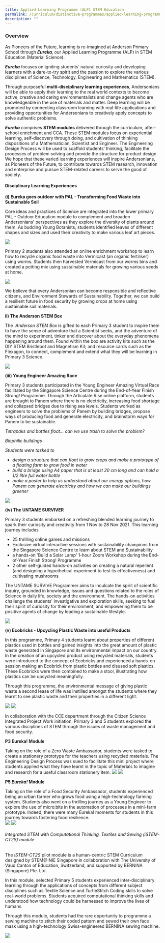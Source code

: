 ```yaml
---
title: Applied Learning Programme (ALP) STEM Education
permalink: /curriculum/distinctive-programmes/applied-learning-programme-alp-stem-education2023/
description: ""
---
```

### Overview

As Pioneers of the Future, learning is re-imagined at Anderson Primary School through **_Eureka_**, our Applied Learning Programme (ALP) in STEM Education (Material Science).

**_Eureka_** focuses on igniting students’ natural curiosity and developing learners with a dare-to-try spirit and the passion to explore the various disciplines of Science, Technology, Engineering and Mathematics (STEM). 

Through purposeful **multi-disciplinary learning experiences**, Andersonians will be able to apply their learning to the real world contexts to become active, creative and caring environmentalists and change agents who are knowledgeable in the use of materials and matter. Deep learning will be promoted by connecting classroom learning with real-life applications and providing opportunities for Andersonians to creatively apply concepts to solve authentic problems.

**_Eureka_** comprises **STEM modules** delivered through the curriculum, after-school enrichment and CCA. These STEM modules focus on experiential learning, self-discovery through doing, and cultivation of thinking dispositions of a Mathematician, Scientist and Engineer. The Engineering Design Process will be used to scaffold students’ thinking, facilitate the processes of problem solving and provide the structure for product design. We hope that these varied learning experiences will inspire Andersonians, as Pioneers of the Future, to contribute towards STEM research, innovation and enterprise and pursue STEM-related careers to serve the good of society.

#### Disciplinary Learning Experiences  

**(i) Eureka goes outdoor with PAL - Transforming Food Waste into Sustainable Soil**

Core ideas and practices of Science are integrated into the lower primary PAL - Outdoor Education module to complement and broaden Andersonians' perspectives as they explore the diversity of plants around them. As budding Young Botanists, students identified leaves of different shapes and sizes and used their creativity to make various leaf art pieces.

![](/images/ALP/2023%20ALP%20Pic%201.jpg)

Primary 2 students also attended an online enrichment workshop to learn how to recycle organic food waste into Vermicast (an organic fertiliser) using worms. Students then harvested Vermicast from our worms bins and created a potting mix using sustainable materials for growing various seeds at home. 

![](/images/ALP/2023%20ALP%20Pic%202.jpg)

We believe that every Andersonian can become responsible and reflective citizens, and Environment Stewards of Sustainability. Together, we can build a resilient future in food security by growing crops at home using sustainable soil materials. 

**ii) The Anderson STEM Box**

The  *Anderson STEM Box* is gifted to each Primary 3 student to inspire them to have the sense of adventure that a Scientist seeks, and the adventure of the mind to experiment, tinker and discover about the everyday phenomena happening around them. Found within the box are activity kits such as the DIY STEM Bristlebot and Magnetism Kit; and resource cards such as the Flexagon, to connect, complement and extend what they will be learning in Primary 3 Science.

![](/images/ALP/2023%20ALP%20Pic%203.jpg)

**(iii) Young Engineer Amazing Race**

Primary 3 students participated in the Young Engineer Amazing Virtual Race facilitated by the Singapore Science Centre during the End-of-Year Finish Strong! Programme. Through the Articulate Rise online platform, students are brought to Panem where there is no electricity, increasing food shortage and collapsed bridges due to rising sea levels. Students worked as engineers to solve the problems of Panem by building bridges, propose ways of producing food and generate electricity, and brainstorm ways for Panem to be sustainable.

*Tetrapaks and bottles float... can we use trash to solve the problem?*

*Biophilic buildings*

*Students were tasked to*
* *design a structure that can float to grow crops and make a prototype of a floating farm to grow food in water*
* *build a bridge using A4 paper that is at least 20 cm long and can hold a 1/2 litre full water bottle*
* *make a poster to help us understand about our energy options, how Panem can generate electricity and how we can make our buildings greener*

![](/images/ALP/2023%20ALP%20Pic%204.jpg)

**(iv) The UNTAME SURVIVER**

Primary 3 students embarked on a refreshing blended learning journey to spark their curiosity and creativity from 1 Nov to 28 Nov 2021. This learning journey includes

* 25 thrilling online games and missions
* Exclusive virtual interactive sessions with sustainability champions from the Singapore Science Centre to learn about STEM and Sustainability 
* a hands-on 'Build a Solar Lamp' 1-hour Zoom Workshop during the End-of-Year Finish Strong! Programme
* 2 other self-guided hands-on activities on creating a natural repellent (and designing a hypothetical experiment to test its effectiveness) and cultivating mushrooms

The UNTAME SURVIVE Programmer aims to inculcate the spirit of scientific inquiry, grounded in knowledge, issues and questions related to the roles of Science in daily life, society and the environment. The hands-on activities challenge the students' investigative and exploration skills, seeking to fuel their spirit of curiosity for their environment, and empowering them to be positive agents of change by leading a sustainable lifestyle.

![](/images/ALP/2023%20ALP%20Pic%205.jpg)

**(v) Ecobricks - Upcycling Plastic Waste into useful Products**

In this programme, Primary 4 students learnt about properties of different plastics used in bottles and gained insights into the great amount of plastic waste generated in Singapore and its environmental impact on our country. In the creation of an upcycled product using recycled materials, students were introduced to the concept of Ecobricks and experienced a hands-on session making an Ecobrick from plastic bottles and disused soft plastics. These Ecobricks were then combined to make a stool, illustrating how plastics can be upcycled meaningfully.

Through this programme, the environmental message of giving plastic waste a second lease of life was instilled amongst the students where they learnt to see plastic waste and their properties in a different light. 

![](/images/ALP/2023%20ALP%20Pic%206.jpg)
![](/images/ALP/2023%20ALP%20Pic%207.jpg)

In collaboration with the CCE department through the Citizen Science Integrated Project Work initiation, Primary 3 and 5 students explored the various disciplines of STEM through the issues of waste management and food security.


**P3 Eureka! Module**

Taking on the role of a Zero Waste Ambassador, students were tasked to create a stationery prototype for the teachers using recycled materials. The Engineering Design Process was sued to facilitate this mini project where students applied what they have learnt in the topic of Materials to imagine and research for a useful classroom stationery item. 
![](/images/ALP/2023%20ALP%20Pic%208a.jpg)
![](/images/ALP/2023%20ALP%20Pic%208b.jpg)


**P5 *Eureka!* Module** 

Taking on the role of a Food Security Ambassador, students experienced being an urban farmer who grows food using a high-technology farming system. Students also went on a thrilling journey as a Young Engineer to explore the use of micro:bits in the automation of processes in a mini-farm prototype. Indeed, there were many Eureka! moments for students in this journey towards fostering food resilience.     
![](/images/ALP/2023%20ALP%20Pic%209a.jpg)
![](/images/ALP/2023%20ALP%20Pic%209b.jpg)

###### Integrated STEM with Computational Thinking, Textiles and Sewing (iSTEM-CT2S) module

The _iSTEM-CT2S_ pilot module is a human-centric STEM Curriculum designed by STEM@ NIE Singapore in collaboration with The University of Vaud Canton of Education, Switzerland, and supported by BERNINA (Singapore) Pte. Ltd. 

In this module, selected Primary 5 students experienced inter-disciplinary learning through the applications of concepts from different subject disciplines such as Textile Science and TurtleStitch Coding skills to solve real-world problems. Students acquired computational thinking skills and understood how technology could be harnessed to improve the lives of humans.

Through this module, students had the rare opportunity to programme a sewing machine to stitch their coded pattern and sewed their own face mask using a high-technology Swiss-engineered BERNINA sewing machine.

![](/images/ALP/2023%20ALP%20Pic%2010.jpg)